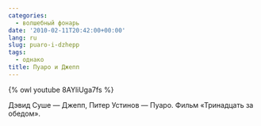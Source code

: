 ```yaml
---
categories:
  - волшебный фонарь
date: '2010-02-11T20:42:00+00:00'
lang: ru
slug: puaro-i-dzhepp
tags:
  - однако
title: Пуаро и Джепп
---
```



{% owl youtube 8AYliUga7fs %}

Дэвид Суше — Джепп, Питер Устинов — Пуаро. Фильм «Тринадцать за обедом». 